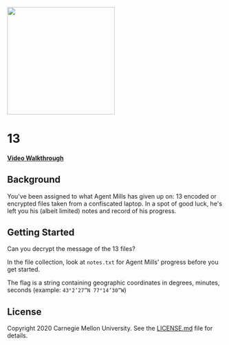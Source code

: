 <img src="../../logo.png" height="250px">

# 13
#### <a href="https://www.youtube.com/watch?v=y7cJDotwios&list=PLSNlEg26NNpyjtUujhwW16SkJbuE9Pppe&index=27">Video Walkthrough</a>


## Background
You've been assigned to what Agent Mills has given up on: 13 encoded or encrypted files taken from a confiscated laptop. In a spot of good luck, he's left you his (albeit limited) notes and record of his progress.

## Getting Started

Can you decrypt the message of the 13 files?

In the file collection, look at `notes.txt` for Agent Mills' progress before you get started.

The flag is a string containing geographic coordinates in degrees, minutes, seconds (example: `43°2’27”N 77°14’30”W`)

## License
Copyright 2020 Carnegie Mellon University. See the [LICENSE.md](../../LICENSE.md) file for details.
